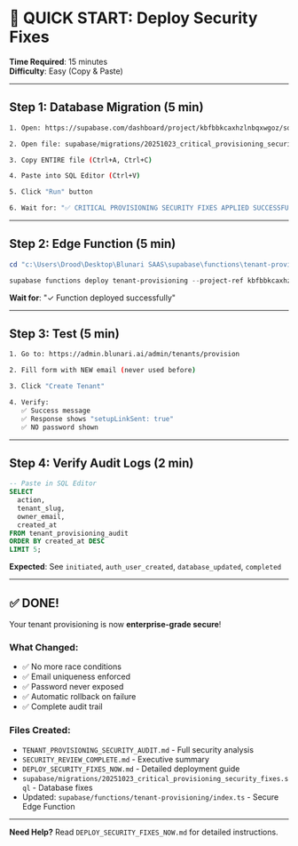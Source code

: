# 🚀 QUICK START: Deploy Security Fixes

**Time Required**: 15 minutes  
**Difficulty**: Easy (Copy & Paste)

---

## Step 1: Database Migration (5 min)

```bash
1. Open: https://supabase.com/dashboard/project/kbfbbkcaxhzlnbqxwgoz/sql/new

2. Open file: supabase/migrations/20251023_critical_provisioning_security_fixes.sql

3. Copy ENTIRE file (Ctrl+A, Ctrl+C)

4. Paste into SQL Editor (Ctrl+V)

5. Click "Run" button

6. Wait for: "✅ CRITICAL PROVISIONING SECURITY FIXES APPLIED SUCCESSFULLY"
```

---

## Step 2: Edge Function (5 min)

```powershell
cd "c:\Users\Drood\Desktop\Blunari SAAS\supabase\functions\tenant-provisioning"

supabase functions deploy tenant-provisioning --project-ref kbfbbkcaxhzlnbqxwgoz
```

**Wait for**: "✓ Function deployed successfully"

---

## Step 3: Test (5 min)

```bash
1. Go to: https://admin.blunari.ai/admin/tenants/provision

2. Fill form with NEW email (never used before)

3. Click "Create Tenant"

4. Verify:
   ✅ Success message
   ✅ Response shows "setupLinkSent: true"
   ✅ NO password shown
```

---

## Step 4: Verify Audit Logs (2 min)

```sql
-- Paste in SQL Editor
SELECT 
  action,
  tenant_slug,
  owner_email,
  created_at
FROM tenant_provisioning_audit
ORDER BY created_at DESC
LIMIT 5;
```

**Expected**: See `initiated`, `auth_user_created`, `database_updated`, `completed`

---

## ✅ DONE!

Your tenant provisioning is now **enterprise-grade secure**!

### What Changed:
- ✅ No more race conditions
- ✅ Email uniqueness enforced
- ✅ Password never exposed
- ✅ Automatic rollback on failure
- ✅ Complete audit trail

### Files Created:
- `TENANT_PROVISIONING_SECURITY_AUDIT.md` - Full security analysis
- `SECURITY_REVIEW_COMPLETE.md` - Executive summary
- `DEPLOY_SECURITY_FIXES_NOW.md` - Detailed deployment guide
- `supabase/migrations/20251023_critical_provisioning_security_fixes.sql` - Database fixes
- Updated: `supabase/functions/tenant-provisioning/index.ts` - Secure Edge Function

---

**Need Help?** Read `DEPLOY_SECURITY_FIXES_NOW.md` for detailed instructions.
